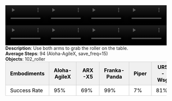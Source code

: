 <!DOCTYPE html>
<html lang="en">
<body>
    <div style="display: flex;">
        <video src="../task_video_clean/grab_roller/aloha-agilex_head.mp4" controls loop muted autoplay style="width: 25%;"></video>
        <video src="../task_video_clean/grab_roller/franka-panda_head.mp4" controls loop muted autoplay style="width: 25%;"></video>
        <video src="../task_video_clean/grab_roller/ARX-X5_head.mp4" controls loop muted autoplay style="width: 25%;"></video>
        <video src="../task_video_clean/grab_roller/ur5-wsg_head.mp4" controls loop muted autoplay style="width: 25%;"></video>
    </div>
    <div style="display: flex;">
        <video src="../task_video_clean/grab_roller/aloha-agilex_world.mp4" controls loop muted autoplay style="width: 25%;"></video>
        <video src="../task_video_clean/grab_roller/franka-panda_world.mp4" controls loop muted autoplay style="width: 25%;"></video>
        <video src="../task_video_clean/grab_roller/ARX-X5_world.mp4" controls loop muted autoplay style="width: 25%;"></video>
        <video src="../task_video_clean/grab_roller/ur5-wsg_world.mp4" controls loop muted autoplay style="width: 25%;"></video>
    </div>
    <b>Description</b>: Use both arms to grab the roller on the table.<br>
    <b>Average Steps</b>: 94 (Aloha-AgileX, save_freq=15)<br>
    <b>Objects</b>: 102_roller<br>
    <table style="margin:0 auto;border-collapse:collapse;width:auto;min-width:180px;background-color:white;">
        <thead>
            <tr style="background:#f0f0f0;">
                <th style="border:1px solid #ccc;padding:6px 14px;color:black;">Embodiments</th>
                <th style="border:1px solid #ccc;padding:6px 14px;color:black;">Aloha-AgileX</th>
                <th style="border:1px solid #ccc;padding:6px 14px;color:black;">ARX-X5</th>
                <th style="border:1px solid #ccc;padding:6px 14px;color:black;">Franka-Panda</th>
                <th style="border:1px solid #ccc;padding:6px 14px;color:black;">Piper</th>
                <th style="border:1px solid #ccc;padding:6px 14px;color:black;">UR5-Wsg</th>
            </tr>
        </thead>
        <tbody>
            <tr style="background:white;">
                <td style="border:1px solid #ccc;padding:6px 14px;color:black;">Success Rate</td>
                <td style="border:1px solid #ccc;padding:6px 14px;color:black;">95%</td>
                <td style="border:1px solid #ccc;padding:6px 14px;color:black;">69%</td>
                <td style="border:1px solid #ccc;padding:6px 14px;color:black;">99%</td>
                <td style="border:1px solid #ccc;padding:6px 14px;color:black;">7%</td>
                <td style="border:1px solid #ccc;padding:6px 14px;color:black;">81%</td>
            </tr>
        </tbody>
    </table>
</body>
</html>
